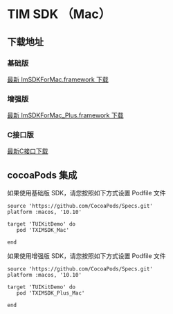 # TIM SDK （Mac）

## 下载地址

### 基础版
[最新 ImSDKForMac.framework 下载](https://im.sdk.qcloud.com/download/standard/5.1.62/TIM_SDK_Mac_latest_framework.zip)

### 增强版
[最新 ImSDKForMac_Plus.framework 下载](https://sdk-im-1252463788.cos.ap-hongkong.myqcloud.com/download/plus/5.8.1668/ImSDKForMac_Plus_5.8.1668.framework.zip)

### C接口版
[最新C接口下载](https://im.sdk.qcloud.com/download/plus/5.8.1668/cross_platform/ImSDK_Mac_C_5.8.1668.framework.zip)

## cocoaPods 集成
如果使用基础版 SDK，请您按照如下方式设置 Podfile 文件

```
source 'https://github.com/CocoaPods/Specs.git'
platform :macos, '10.10'

target 'TUIKitDemo' do
   pod 'TXIMSDK_Mac'

end

```

如果使用增强版 SDK，请您按照如下方式设置 Podfile 文件

```
source 'https://github.com/CocoaPods/Specs.git'
platform :macos, '10.10'

target 'TUIKitDemo' do
   pod 'TXIMSDK_Plus_Mac'

end

```
